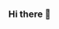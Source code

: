 ### Hi there 👋


<!--
**jdliu243910/jdliu243910** is a ✨ _special_ ✨ repository because its `README.md` (this file) appears on your GitHub profile.

Here are some ideas to get you started:

- 🔭 I’m currently working on Jiangxi University of Finance and Economics in China
- 🌱 I’m currently learning artificial intelligence
- 👯 I’m looking to collaborate on face recognition
- 🤔 I’m looking for help with my net friends
- 💬 Ask me about how to learn github quickly
- 📫 How to reach me: please to my email:1924523474@qq.com
- 😄 Pronouns: he
- ⚡ Fun fact: sense of humor
-->
